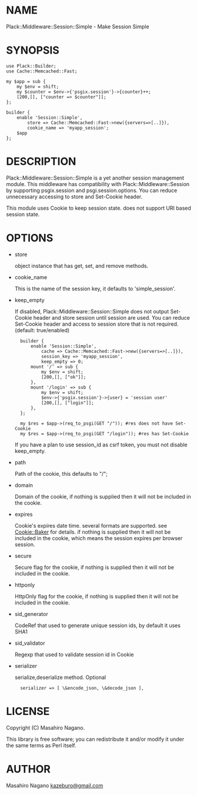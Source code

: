# NAME

Plack::Middleware::Session::Simple - Make Session Simple

# SYNOPSIS

    use Plack::Builder;
    use Cache::Memcached::Fast;

    my $app = sub {
        my $env = shift;
        my $counter = $env->{'psgix.session'}->{counter}++;
        [200,[], ["counter => $counter"]];
    };
    
    builder {
        enable 'Session::Simple',
            store => Cache::Memcached::Fast->new({servers=>[..]}),
            cookie_name => 'myapp_session';
        $app
    };

# DESCRIPTION

Plack::Middleware::Session::Simple is a yet another session management module.
This middleware has compatibility with Plack::Middleware::Session by
supporting psgix.session and psgi.session.options. 
You can reduce unnecessary accessing to store and Set-Cookie header.

This module uses Cookie to keep session state. does not support URI based session state.

# OPTIONS

- store

    object instance that has get, set, and remove methods.

- cookie\_name

    This is the name of the session key, it defaults to 'simple\_session'.

- keep\_empty

    If disabled, Plack::Middleware::Session::Simple does not output Set-Cookie header and store session until session are used. You can reduce Set-Cookie header and access to session store that is not required. (default: true/enabled)

        builder {
            enable 'Session::Simple',
                cache => Cache::Memcached::Fast->new({servers=>[..]}),
                session_key => 'myapp_session',
                keep_empty => 0;
            mount '/' => sub {
                my $env = shift;
                [200,[], ["ok"]];
            },
            mount '/login' => sub {
                my $env = shift;
                $env->{'psgix.session'}->{user} = 'session user'
                [200,[], ["login"]];
            },
        };
        
        my $res = $app->(req_to_psgi(GET "/")); #res does not have Set-Cookie    
        my $res = $app->(req_to_psgi(GET "/login")); #res has Set-Cookie

    If you have a plan to use session\_id as csrf token, you must not disable keep\_empty.

- path

    Path of the cookie, this defaults to "/";

- domain

    Domain of the cookie, if nothing is supplied then it will not be included in the cookie.

- expires

    Cookie's expires date time. several formats are supported. see [Cookie::Baker](https://metacpan.org/pod/Cookie::Baker) for details.
    if nothing is supplied then it will not be included in the cookie, which means the session expires per browser session.

- secure

    Secure flag for the cookie, if nothing is supplied then it will not be included in the cookie.

- httponly

    HttpOnly flag for the cookie, if nothing is supplied then it will not be included in the cookie.

- sid\_generator

    CodeRef that used to generate unique session ids, by default it uses SHA1

- sid\_validator

    Regexp that used to validate session id in Cookie

- serializer

    serialize,deserialize method. Optional

        serializer => [ \&encode_json, \&decode_json ],

# LICENSE

Copyright (C) Masahiro Nagano.

This library is free software; you can redistribute it and/or modify
it under the same terms as Perl itself.

# AUTHOR

Masahiro Nagano <kazeburo@gmail.com>
